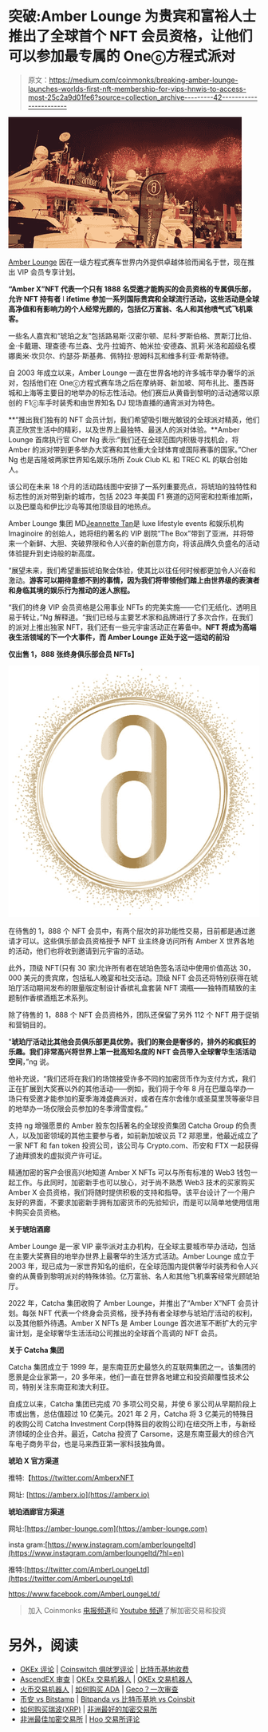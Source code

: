 # 突破:Amber Lounge 为贵宾和富裕人士推出了全球首个 NFT 会员资格，让他们可以参加最专属的 Oneⓒ方程式派对

> 原文：<https://medium.com/coinmonks/breaking-amber-lounge-launches-worlds-first-nft-membership-for-vips-hnwis-to-access-most-25c2a9d01fe6?source=collection_archive---------42----------------------->

![](img/06a11ad6a56ebcc4116d65682a874692.png)

[Amber Lounge](https://amber-lounge.com) 因在一级方程式赛车世界内外提供卓越体验而闻名于世，现在推出 VIP 会员专享计划。

**“Amber X”NFT 代表一个只有 1888 名受邀才能购买的会员资格的专属俱乐部，允许 NFT 持有者** l **ifetime 参加一系列国际贵宾和全球流行活动，这些活动是全球高净值和有影响力的个人经常光顾的，包括亿万富翁、名人和其他喷气式飞机乘客。**

一些名人嘉宾和“琥珀之友”包括路易斯·汉密尔顿、尼科·罗斯伯格、贾斯汀比伯、金·卡戴珊、理查德·布兰森、戈丹·拉姆齐、帕米拉·安德森、凯莉·米洛和超级名模娜奥米·坎贝尔、约瑟芬·斯基弗、佩特拉·恩姆科瓦和维多利亚·希斯特德。

自 2003 年成立以来，Amber Lounge 一直在世界各地的许多城市举办奢华的派对，包括他们在 Oneⓒ方程式赛车场之后在摩纳哥、新加坡、阿布扎比、墨西哥城和上海等主要目的地举办的标志性活动。他们赛后从黄昏到黎明的活动通常以原创的 F1ⓒ车手时装秀和由世界知名 DJ 现场直播的通宵派对为特色。

**“推出我们独有的 NFT 会员计划，我们希望吸引眼光敏锐的全球派对精英，他们真正欣赏生活中的精彩，以及世界上最独特、最迷人的派对体验。**Amber Lounge 首席执行官 Cher Ng 表示:“我们还在全球范围内积极寻找机会，将 Amber 的派对带到更多举办大奖赛和其他重大全球体育或国际赛事的国家。”Cher Ng 也是吉隆坡两家世界知名娱乐场所 Zouk Club KL 和 TREC KL 的联合创始人。

该公司在未来 18 个月的活动路线图中安排了一系列重要亮点，将琥珀的独特性和标志性的派对带到新的城市，包括 2023 年美国 F1 赛道的迈阿密和拉斯维加斯，以及巴厘岛和伊比沙岛等其他顶级目的地热点。

Amber Lounge 集团 MD[Jeannette Tan](https://www.linkedin.com/in/jeannettet/)是 luxe lifestyle events 和娱乐机构 Imaginoire 的创始人，她将纽约著名的 VIP 剧院“The Box”带到了亚洲，并将带来一个新鲜、大胆、突破界限和令人兴奋的新创意方向，将该品牌久负盛名的活动体验提升到史诗般的新高度。

“展望未来，我们希望重振琥珀聚会体验，使其比以往任何时候都更加令人兴奋和激动。**游客可以期待意想不到的事情，因为我们将带领他们踏上由世界级的表演者和身临其境的娱乐行为推动的迷人旅程。**

“我们的终身 VIP 会员资格是公用事业 NFTs 的完美实施——它们无纸化、透明且易于转让，”Ng 解释道。“我们已经与主要艺术家和品牌进行了多次合作，在我们的派对上推出独家 NFT，我们还有一些元宇宙活动正在筹备中。**NFT 将成为高端夜生活领域的下一个大事件，而 Amber Lounge 正处于这一运动的前沿**

**仅出售 1，888 张终身俱乐部会员 NFTs】**

![](img/0ff3e36b5ce35514859abc0c2ff0b717.png)

在待售的 1，888 个 NFT 会员中，有两个层次的非功能性交易，目前都是通过邀请才可以。这些俱乐部会员资格授予 NFT 业主终身访问所有 Amber X 世界各地的活动，他们也将收到邀请到元宇宙的活动。

此外，顶级 NFT(只有 30 家)允许所有者在琥珀色签名活动中使用价值高达 30，000 美元的贵宾席，包括私人晚宴和社交活动。顶级 NFT 会员还将特别获得在琥珀厅活动期间发布的限量版定制设计香槟礼盒套装 NFT 滴瓶——独特而精致的主题制作香槟酒瓶艺术系列。

除了待售的 1，888 个 NFT 会员资格外，团队还保留了另外 112 个 NFT 用于促销和营销目的。

"**琥珀厅活动比其他会员俱乐部更具优势。我们的聚会是奢侈的，排外的和疯狂的乐趣。我们非常高兴将世界上第一批高知名度的 NFT 会员带入全球奢华生活活动空间**，”ng 说。

他补充说，“我们还将在我们的场馆接受许多不同的加密货币作为支付方式，我们正在扩展到大奖赛以外的其他活动——例如，我们将于今年 8 月在巴厘岛举办一场只有受邀才能参加的夏季海滩盛典派对，或者在库尔舍维尔或圣莫里茨等豪华目的地举办一场仅限会员参加的冬季滑雪度假。”

支持 ng 增强愿景的 Amber 股东包括著名的全球投资集团 Catcha Group 的负责人，以及加密领域的其他主要参与者，如前新加坡议员 T2 郑恩里，他最近成立了一家 NFT 和 fan token 投资公司，该公司与 Crypto.com、币安和 FTX 一起获得了迪拜颁发的虚拟资产许可证。

精通加密的客户会很高兴地知道 Amber X NFTs 可以与所有标准的 Web3 钱包一起工作。与此同时，加密新手也可以放心，对于尚不熟悉 Web3 技术的买家购买 Amber X 会员资格，我们将随时提供积极的支持和指导。该平台设计了一个用户友好的界面，不要求加密新手拥有加密货币的先验知识，而是可以简单地使用信用卡购买会员资格。

**关于琥珀酒廊**

Amber Lounge 是一家 VIP 豪华派对主办机构，在全球主要城市举办活动，包括在主要大奖赛目的地举办世界上最奢华的生活方式活动。Amber Lounge 成立于 2003 年，现已成为一家世界知名的组织，在全球范围内提供奢华时装秀和令人兴奋的从黄昏到黎明派对的特殊体验。亿万富翁、名人和其他飞机乘客经常光顾琥珀厅。

2022 年，Catcha 集团收购了 Amber Lounge，并推出了“Amber X”NFT 会员计划。每张 NFT 代表一个终身会员资格，授予持有者全球参与琥珀厅活动的权利，以及其他额外待遇。Amber X NFTs 是 Amber Lounge 首次进军不断扩大的元宇宙计划，是全球奢华生活活动公司推出的全球首个高调的 NFT 会员。

**关于 Catcha 集团**

Catcha 集团成立于 1999 年，是东南亚历史最悠久的互联网集团之一。该集团的愿景是企业家第一，20 多年来，他们一直在世界各地建立和投资颠覆性技术公司，特别关注东南亚和澳大利亚。

自成立以来，Catcha 集团已完成 70 多项公司交易，并使 6 家公司从早期阶段上市或出售，总估值超过 10 亿美元。2021 年 2 月，Catcha 将 3 亿美元的特殊目的收购公司 Catcha Investment Corp(特殊目的收购公司)在纽交所上市，与新经济领域的企业合并。最近，Catcha 投资了 Carsome，这是东南亚最大的综合汽车电子商务平台，也是马来西亚第一家科技独角兽。

**琥珀 X 官方渠道**

推特:【https://twitter.com/AmberxNFT 

网址: [https://amberx.io](https://amberx.io)

**琥珀酒廊官方渠道**

网址:[https://amber-lounge.com](https://amber-lounge.com)

insta gram:[https://www.instagram.com/amberloungeltd](https://www.instagram.com/amberloungeltd/?hl=en)

推特:[https://twitter.com/AmberLoungeLtd](https://twitter.com/AmberLoungeLtd)

https://www.facebook.com/AmberLoungeLtd/

> 加入 Coinmonks [电报频道](https://t.me/coincodecap)和 [Youtube 频道](https://www.youtube.com/c/coinmonks/videos)了解加密交易和投资

# 另外，阅读

*   [OKEx 评论](/coinmonks/okex-review-6b369304110f) | [Coinswitch 俱吠罗评论](/coinmonks/coinswitch-kuber-review-1a8dc5c7a739) | [比特币基地收费](/coinmonks/coinbase-fees-831e77d4f2c5)
*   [AscendEX 审查](/coinmonks/ascendex-review-53e829cf75fa) | [OKEx 交易机器人](/coinmonks/okex-trading-bots-234920f61e60) | [OKEx 交易机器人](/coinmonks/okex-trading-bots-234920f61e60)
*   [火币交易机器人](https://coincodecap.com/huobi-trading-bot) | [如何购买 ADA](https://coincodecap.com/buy-ada-cardano) | [Geco？一次审查](https://coincodecap.com/geco-one-review)
*   [币安 vs Bitstamp](https://coincodecap.com/binance-vs-bitstamp) | [Bitpanda vs 比特币基地 vs Coinsbit](https://coincodecap.com/bitpanda-coinbase-coinsbit)
*   [如何购买瑞波(XRP)](https://coincodecap.com/buy-ripple-india) | [非洲最好的加密交易所](https://coincodecap.com/crypto-exchange-africa)
*   [非洲最佳加密交易所](https://coincodecap.com/crypto-exchange-africa) | [Hoo 交易所评论](https://coincodecap.com/hoo-exchange-review)